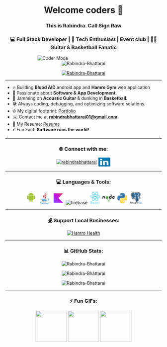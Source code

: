 <h1 align="center"> Welcome coders 👾</h1>

<h3 align="center">This is Rabindra.  Call Sign Raw </h3>

<h3 align="center">💻 Full Stack Developer | 🚀 Tech Enthusiast | Event club | 🎸🏀 Guitar & Basketball Fanatic</h3>

<img align="right" alt="Coder Mode" width="400" src="https://media.giphy.com/media/qgQUggAC3Pfv687qPC/giphy.gif">

<p align="center"> <img src="https://komarev.com/ghpvc/?username=Rabindra-Bhattarai&label=Profile%20views&color=00ff00&style=flat" alt="Rabindra-Bhattarai" /> </p>

<p align="center"> <a href="https://github.com/ryo-ma/github-profile-trophy"><img src="https://github-profile-trophy.vercel.app/?username=Rabindra-Bhattarai&theme=matrix&no-frame=true&no-bg=true&margin-w=5" alt="Rabindra-Bhattarai" /></a> </p>

---

- 🔥 Building **Blood AID** android app and  **Hamro Gym** web application
- 💾 Passionate about **Software & App Development**.
- 🎵 Jamming on **Acoustic Guitar** & dunking in **Basketball**.
- 🛠️ Always coding, debugging, and optimizing software solutions.
- 🌐 My digital footprint: [Portfolio](https://rabindrabhattarai.com.np/)
- ✉️ Contact me at **rabindrabhattarai01@gmail.com**
- 📜 My Resume: [Resume](https://rabindrabhattarai.com.np/yu-cv.pdf)
- ⚡ Fun Fact: **Software runs the world!**

---

<h3 align="center">🌐 Connect with me:</h3>
<p align="center">
<a href="https://instagram.com/ig_raw_v" target="blank"><img align="center" src="https://raw.githubusercontent.com/rahuldkjain/github-profile-readme-generator/master/src/images/icons/Social/instagram.svg" alt="rabindrabhattarai" height="30" width="40" /></a>
<a href="https://linkedin.com/in/rabindrabhattarai" target="blank"><img align="center" src="https://raw.githubusercontent.com/devicons/devicon/master/icons/linkedin/linkedin-original.svg" alt="rabindrabhattarai" height="30" width="40" /></a>
</p>

---

<h3 align="center">💻 Languages & Tools:</h3>
<p align="center"> 
  <img src="https://raw.githubusercontent.com/devicons/devicon/master/icons/android/android-original-wordmark.svg" alt="android" width="40" height="40"/> 
  <img src="https://raw.githubusercontent.com/devicons/devicon/master/icons/java/java-original.svg" alt="java" width="40" height="40"/> 
  <img src="https://raw.githubusercontent.com/devicons/devicon/master/icons/kotlin/kotlin-original.svg" alt="kotlin" width="40" height="40"/> 
  <img src="https://www.vectorlogo.zone/logos/firebase/firebase-icon.svg" alt="firebase" width="40" height="40"/> 
  <img src="https://raw.githubusercontent.com/devicons/devicon/master/icons/react/react-original-wordmark.svg" alt="react" width="40" height="40"/> 
  <img src="https://raw.githubusercontent.com/devicons/devicon/master/icons/nodejs/nodejs-original-wordmark.svg" alt="nodejs" width="40" height="40"/> 
  <img src="https://raw.githubusercontent.com/devicons/devicon/master/icons/python/python-original.svg" alt="python" width="40" height="40"/> 
  <img src="https://raw.githubusercontent.com/devicons/devicon/master/icons/postgresql/postgresql-original-wordmark.svg" alt="postgresql" width="40" height="40"/>
</p>

---
<h3 align="center">💰 Support Local Businesses:</h3> <p align="center"> <a href="https://hamrohealth.com" target="_blank"> <img src="https://www.hamrohealth.com/logo.png" alt="Hamro Health" height="50" width="210" /> </a> </p>

---

<h3 align="center">📊 GitHub Stats:</h3>
<p align="center"><img src="https://github-readme-stats.vercel.app/api/top-langs?username=Rabindra-Bhattarai&show_icons=true&locale=en&layout=compact&theme=matrix" alt="Rabindra-Bhattarai" /></p>
<p align="center"><img src="https://github-readme-stats.vercel.app/api?username=Rabindra-Bhattarai&show_icons=true&locale=en&theme=matrix" alt="Rabindra-Bhattarai" /></p>
<p align="center"><img src="https://github-readme-streak-stats.herokuapp.com/?user=Rabindra-Bhattarai&theme=matrix" alt="Rabindra-Bhattarai" /></p>

---

<h3 align="center">⚡ Fun GIFs:</h3>
<p align="center">
  <img src="https://media.giphy.com/media/13HgwGsXF0aiGY/giphy.gif" width="100" height="100"> 
  <img src="https://media.giphy.com/media/3o7TKtnuHOHHUjR38Y/giphy.gif" width="100" height="100"> 
  <img src="https://media.giphy.com/media/2tMYOWRjFHVeS/giphy.gif" width="100" height="100"> 
</p>
